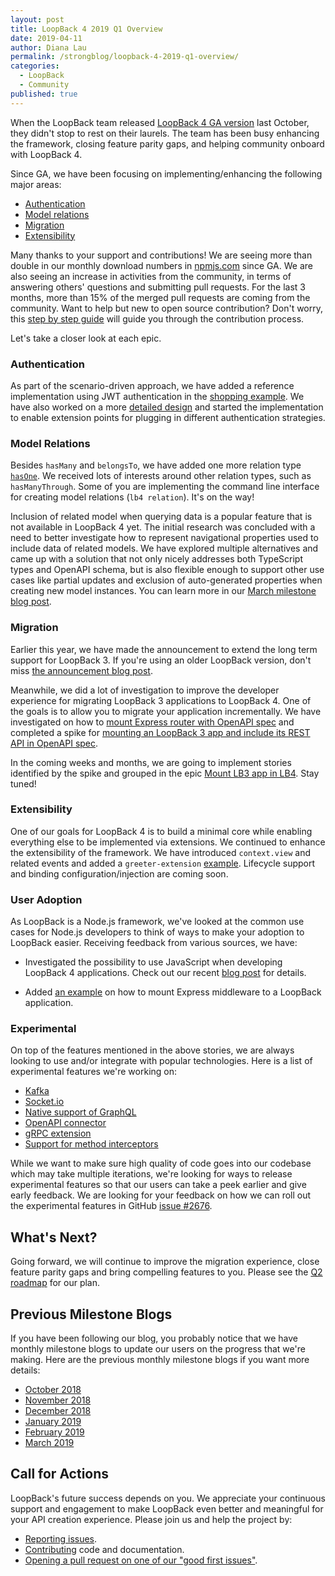 ```yaml
---
layout: post
title: LoopBack 4 2019 Q1 Overview
date: 2019-04-11
author: Diana Lau
permalink: /strongblog/loopback-4-2019-q1-overview/
categories:
  - LoopBack
  - Community
published: true
---
```


When the LoopBack team released [LoopBack 4 GA version](https://strongloop.com/strongblog/loopback-4-ga) last October, they didn't stop to rest on their laurels. The team has been busy enhancing the framework, closing feature parity gaps, and helping community onboard with LoopBack 4.

Since GA, we have been focusing on implementing/enhancing the following major areas:

- [Authentication](#authentication)
- [Model relations](#model-relations)
- [Migration](#migration)
- [Extensibility](#extensibility)

<!--more-->
Many thanks to your support and contributions! We are seeing more than double in our monthly download numbers in [npmjs.com](https://www.npmjs.com/) since GA. We are also seeing an increase in activities from the community, in terms of answering others' questions and submitting pull requests. For the last 3 months, more than 15% of the merged pull requests are coming from the community. Want to help but new to open source contribution? Don't worry, this [step by step guide](https://loopback.io/doc/en/lb4/submitting_a_pr.html) will guide you through the contribution process.

Let's take a closer look at each epic.

### Authentication

As part of the scenario-driven approach, we have added a reference implementation using JWT authentication in the [shopping example](https://github.com/strongloop/loopback4-example-shopping). We have also worked on a more [detailed design](https://github.com/strongloop/loopback-next/tree/master/packages/authentication/docs) and started the implementation to enable extension points for plugging in different authentication strategies.

### Model Relations

Besides `hasMany` and `belongsTo`, we have added one more relation type [`hasOne`](https://loopback.io/doc/en/lb4/hasOne-relation.html). We received lots of interests around other relation types, such as `hasManyThrough`.  Some of you are implementing the command line interface for creating model relations (`lb4 relation`). It's on the way!

Inclusion of related model when querying data is a popular feature that is not available in LoopBack 4 yet. The initial research was concluded with a need to better investigate how to represent navigational properties used to include data of related models. We have explored multiple alternatives and came up with a solution that not only nicely addresses both TypeScript types and OpenAPI schema, but is also flexible enough to support other use cases like partial updates and exclusion of auto-generated properties when creating new model instances. You can learn more in our [March milestone blog post](https://strongloop.com/strongblog/march-2019-milestone/).

### Migration

Earlier this year, we have made the announcement to extend the long term support for LoopBack 3. If you're using an older LoopBack version, don't miss [the announcement blog post](https://strongloop.com/strongblog/lb3-extended-lts/).

Meanwhile, we did a lot of investigation to improve the developer experience for migrating LoopBack 3 applications to LoopBack 4. One of the goals is to allow you to migrate your application incrementally. We have investigated on how to [mount Express router with OpenAPI spec](https://github.com/strongloop/loopback-next/issues/2389) and completed a spike for [mounting an LoopBack 3 app and include its REST API in OpenAPI spec](https://github.com/strongloop/loopback-next/issues/2318).

In the coming weeks and months, we are going to implement stories identified by the spike and grouped in the epic [Mount LB3 app in LB4](https://github.com/strongloop/loopback-next/issues/2479). Stay tuned!

### Extensibility

One of our goals for LoopBack 4 is to build a minimal core while enabling everything else to be implemented via extensions. We continued to enhance the extensibility of the framework. We have introduced `context.view` and related events and added a `greeter-extension` [example](https://github.com/strongloop/loopback-next/tree/master/examples/greeter-extension).  Lifecycle support and binding configuration/injection are coming soon.

### User Adoption

As LoopBack is a Node.js framework, we've looked at the common use cases for Node.js developers to think of ways to make your adoption to LoopBack easier. Receiving feedback from various sources, we have:

- Investigated the possibility to use JavaScript when developing LoopBack 4 applications. Check out our recent [blog post](https://strongloop.com/strongblog/loopback4-javascript-experience/) for details.

- Added [an example](https://github.com/strongloop/loopback-next/tree/master/examples/express-composition) on how to mount Express middleware to a LoopBack application.

### Experimental

On top of the features mentioned in the above stories, we are always looking to use and/or integrate with popular technologies. Here is a list of experimental features we're working on:

- [Kafka](https://github.com/strongloop/loopback4-example-kafka)
- [Socket.io](https://github.com/strongloop/loopback-next/pull/2648)
- [Native support of GraphQL](https://github.com/strongloop/loopback-next/pull/2670)
- [OpenAPI connector](https://github.com/strongloop/loopback-connector-openapi/pull/2)
- [gRPC extension](https://github.com/strongloop/loopback4-extension-grpc)
- [Support for method interceptors](https://github.com/strongloop/loopback-next/pull/2687)

While we want to make sure high quality of code goes into our codebase which may take multiple iterations, we're looking for ways to release experimental features so that our users can take a peek earlier and give early feedback. We are looking for your feedback on how we can roll out the experimental features in GitHub [issue #2676](https://github.com/strongloop/loopback-next/issues/2676).

## What's Next?

Going forward, we will continue to improve the migration experience, close feature parity gaps and bring compelling features to you. Please see the [Q2 roadmap](https://github.com/strongloop/loopback-next/issues/2692) for our plan.

## Previous Milestone Blogs

If you have been following our blog, you probably notice that we have monthly milestone blogs to update our users on the progress that we're making. Here are the previous monthly milestone blogs if you want more details:

- [October 2018](https://strongloop.com/strongblog/loopback-4-october-2018-milestone/)
- [November 2018](https://strongloop.com/strongblog/november-2018-milestone/)
- [December 2018](https://strongloop.com/strongblog/december-2018-milestone/)
- [January 2019](https://strongloop.com/strongblog/january-2019-milestone/)
- [February 2019](https://strongloop.com/strongblog/february-2019-milestone/)
- [March 2019](https://strongloop.com/strongblog/march-2019-milestone/)

## Call for Actions

LoopBack's future success depends on you. We appreciate your continuous support and engagement to make LoopBack even better and meaningful for your API creation experience. Please join us and help the project by:

- [Reporting issues](https://github.com/strongloop/loopback-next/issues).
- [Contributing](https://github.com/strongloop/loopback-next/blob/master/docs/CONTRIBUTING.md)
  code and documentation.
- [Opening a pull request on one of our "good first issues"](https://github.com/strongloop/loopback-next/labels/good%20first%20issue).
